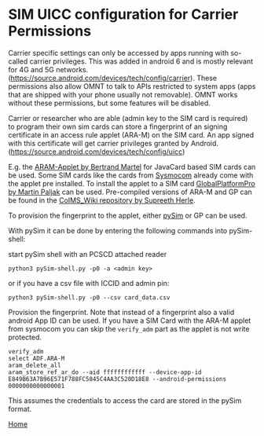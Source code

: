 # SIM UICC configuration for Carrier Permissions
Carrier specific settings can only be accessed by apps running with so-called carrier privileges. This was added in android 6 and is mostly relevant for 4G and 5G networks. (https://source.android.com/devices/tech/config/carrier). These permissions also allow OMNT to talk to APIs restricted to system apps (apps that are shipped with your phone usually not removable). OMNT works without these permissions, but some features will be disabled.

Carrier or researcher who are able (admin key to the SIM card is required) to program their own sim cards can store a fingerprint of an signing certificate in an access rule applet (ARA-M) on the SIM card. 
An app signed with this certificate will get carrier privileges granted by Android. (https://source.android.com/devices/tech/config/uicc)

E.g. the [ARAM-Applet by Bertrand Martel](https://github.com/bertrandmartel/aram-applet) for JavaCard based SIM cards can be used. 
Some SIM cards like the cards from [Sysmocom](http://shop.sysmocom.de/products/sysmoISIM-SJA2) already come with the applet pre installed. 
To install the applet to a SIM card [GlobalPlatformPro by Martin Paljak](https://github.com/martinpaljak/GlobalPlatformPro) can be used.
Pre-compiled versions of ARA-M and GP can be found in the [CoIMS_Wiki repository by Supreeth Herle](https://github.com/herlesupreeth/CoIMS_Wiki).

To provision the fingerprint to the applet, either [pySim](https://github.com/osmocom/pysim) or GP can be used.  

With pySim it can be done by entering the following commands into pySim-shell:

start pySim shell with an PCSCD attached reader
```shell
python3 pySim-shell.py -p0 -a <admin key>
```
or if you have a csv file with ICCID and admin pin:
```shell
python3 pySim-shell.py -p0 --csv card_data.csv 
```

Provision the fingerprint. Note that instead of a fingerprint also a valid android App ID can be used.
If you have a SIM Card with the ARA-M applet from sysmocom you can skip the ```verify_adm``` part as the applet is not write protected.
```shell
verify_adm
select ADF.ARA-M
aram_delete_all 
aram_store_ref_ar_do --aid ffffffffffff --device-app-id E849B63A7B96E571F788FC5845C4AA3C520D18E8 --android-permissions 0000000000000001
```
This assumes the credentials to access the card are stored in the pySim format.

[Home](OpenMobileNetworkToolkit.md)